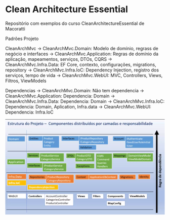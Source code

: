 # Clean Architecture Essential 
Repositório com exemplos do curso CleanArchitectureEssential de Macoratti


Padrões Projeto

CleanArchMvc
-> CleanArchMvc.Domain: Modelo de domínio, regrass de negócio e interfaces
-> CleanArchMvc.Application: Regras de domínio da aplicação, mapeamentos, serviços, DTOs, CQRS
-> CleanArchMvc.Infra.Data: EF Core, contexto, configurações, migrations, repository
-> CleanArchMvc.Infra.IoC: Dependency Injection, registro dos serviços, tempo de vida
-> CleanArchMvc.WebUI: MVC, Controllers, Views, Filtros, ViewModels

Dependencias
-> CleanArchMvc.Domain: Não tem dependencia
-> CleanArchMvc.Application: Dependencia: Domain
-> CleanArchMvc.Infra.Data:  Dependencia: Domain
-> CleanArchMvc.Infra.IoC:  Dependencia: Domain, Aplication, Infra.data
-> CleanArchMvc.WebUI: Dependencia: Infra.IoC

![Alt text](image.png)